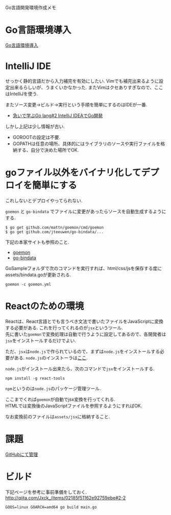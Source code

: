 Go言語開発環境作成メモ

# Go言語環境導入

[Go言語環境導入](http://golang.jp/install)


# IntelliJ IDE

せっかく静的言語だから入力補完を有効にしたい.
Vimでも補完出来るように設定出来るらしいが、うまくいかなかった.
またVimはクセありすぎなので、ここはIntelliJを使う.

またソース変更→ビルド→実行という手順を簡単にするのはIDEが一番.

* [急いで学ぶGo lang#2 IntelliJ IDEAでGo開発](http://dev.classmethod.jp/server-side/language/golang-2/)


しかし上記は少し情報が古い.  

* GOROOTの設定は不要.
* GOPATHは任意の場所、具体的にはライブラリのソースや実行ファイルを格納する、自分で決めた場所でOK.

# goファイル以外をバイナリ化してデプロイを簡単にする

これしないとデプロイやってられない.

```goemon``` と ```go-bindata``` でファイルに変更があったらソースを自動生成するようにする.


```
$ go get github.com/mattn/goemon/cmd/goemon  
$ go get github.com/jteeuwen/go-bindata/...  
```

下記の本家サイトも参照のこと.

* [goemon](https://github.com/mattn/goemon)  
* [go-bindata](https://github.com/jteeuwen/go-bindata)  

GoSampleフォルダで次のコマンドを実行すれば、html/css/jsを保存する度にassets/bindata.goが更新される.

```
goemon -c goemon.yml
```

# Reactのための環境

Reactは、React言語とでも言うべき文法で書いたファイルをJavaScriptに変換する必要がある.
これを行ってくれるのが```jsx```というツール.  
先に書いた```goemon```で変換処理は自動で行うように設定してあるので、各開発者は```jsx```をインストールするだけでよい.  

ただ、```jsx```は```node.js```で作られているので、まずは```node.js```をインストールする必要がある.
```node.js```のインストーラは[ここ](http://nodejs.jp/nodejs.org_ja/).

```node.js```がインストール出来たら、次のコマンドで```jsx```をインストールする.  

```
npm install -g react-tools
```

```npm```というのは```node.js```のパッケージ管理ツール.  

ここまでくれば```goemon```が自動でjsx変換を行ってくれる.  
HTMLでは変換後のJavaScriptファイルを参照するようにすればOK.  

なお変換前のファイルは```assets/jsx```に格納すること.  

# 課題

[GitHubにて管理](https://github.com/jabaraster/GoSample/issues)

# ビルド

下記ページを参考に事前準備をしておく.
http://qiita.com/Jxck_/items/02185f51162e92759ebe#2-2

```
GOOS=linux GOARCH=amd64 go build main.go
```